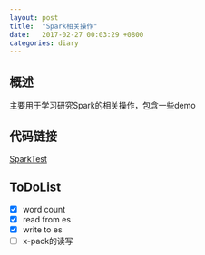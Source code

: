 ```yaml
---
layout: post
title:  "Spark相关操作"
date:   2017-02-27 00:03:29 +0800
categories: diary
---
```


概述
---
主要用于学习研究Spark的相关操作，包含一些demo

代码链接
---
[SparkTest](https://github.com/zgj0315/sparkTest)

ToDoList
---
- [x] word count
- [x] read from es
- [x] write to es
- [ ] x-pack的读写